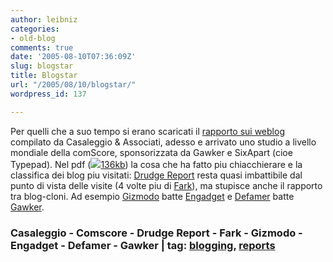 ```yaml
---
author: leibniz
categories:
- old-blog
comments: true
date: '2005-08-10T07:36:09Z'
slug: blogstar
title: Blogstar
url: "/2005/08/10/blogstar/"
wordpress_id: 137

---
```

Per quelli che a suo tempo si erano scaricati il [rapporto sui weblog](http://www.casaleggio.it/rapporto.asp?articleID=245&titolo=Focus:%20Il%20%22Social%20Network%22%20dei%20blog%20italiani)
compilato da Casaleggio & Associati, adesso e arrivato uno studio a
livello mondiale della comScore, sponsorizzata da Gawker e SixApart
(cioe Typepad). Nel pdf (![](http://blogs.it/0100694/images/arrow.gif)[136kb](http://www.comscore.com/blogreport/comScoreBlogReport.pdf)) la cosa che ha fatto piu chiacchierare e la classifica dei blog piu visitati: [Drudge Report](http://www.drudgereport.com) resta quasi imbattibile dal punto di vista delle visite (4 volte piu di [Fark](http://www.fark.com/)), ma stupisce anche il rapporto tra blog-cloni. Ad esempio [Gizmodo](http://www.gizmodo.com) batte [Engadget](http://www.engadget.com) e [Defamer](http://www.defamer.com) batte [Gawker](http://www.gawker.com).  



### Casaleggio - Comscore - Drudge Report - Fark - Gizmodo - Engadget - Defamer - Gawker | tag: [blogging](http://www.technorati.com/tags/blogging), [reports](http://www.technorati.com/tags/reports)
